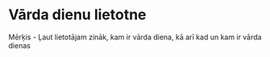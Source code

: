 # Vārda dienu lietotne

Mērķis - Ļaut lietotājam zināk, kam ir vārda diena, kā arī kad un kam ir vārda dienas

